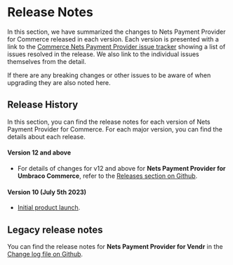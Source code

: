 # Release Notes

In this section, we have summarized the changes to Nets Payment Provider for Commerce released in each version. Each version is presented with a link to the [Commerce Nets Payment Provider issue tracker](https://github.com/umbraco/Umbraco.Commerce.PaymentProviders.Nets/issues) showing a list of issues resolved in the release. We also link to the individual issues themselves from the detail.

If there are any breaking changes or other issues to be aware of when upgrading they are also noted here.

## Release History

In this section, you can find the release notes for each version of Nets Payment Provider for Commerce. For each major version, you can find the details about each release.

#### Version 12 and above

* For details of changes for v12 and above for **Nets Payment Provider for Umbraco Commerce**, refer to the [Releases section on Github](https://github.com/umbraco/Umbraco.Commerce.PaymentProviders.Nets/releases).&#x20;

#### Version 10 **(July 5th 2023)**

* [Initial product launch](https://umbraco.com/blog/umbraco-commerce-release/).

## Legacy release notes

You can find the release notes for **Nets Payment Provider for Vendr** in the [Change log file on Github](../../changelog-archive/nets.md).
